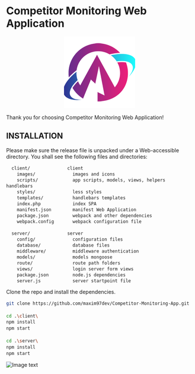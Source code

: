 Competitor Monitoring Web Application
=============================

<p align="center">
  <img src="https://github.com/maxim97dev/Competitor-Monitoring-App/blob/main/client/images/icons/logo-192.png"/>
</p>

Thank you for choosing Competitor Monitoring Web Application!

INSTALLATION
------------

Please make sure the release file is unpacked under a Web-accessible
directory. You shall see the following files and directories:

      client/              client
        images/              images and icons
        scripts/             app scripts, models, views, helpers handlebars
        styles/              less styles
        templates/           handlebars templates
        index.php            index SPA
        manifest.json        manifest Web Application
        package.json         webpack and other dependencies 
        webpack.config       webpack configuration file
      
      server/              server  
        config/              configuration files
        database/            database files
        middleware/          middleware authentication
        models/              models mongoose
        route/               route path folders
        views/               login server form views
        package.json         node.js dependencies
        server.js            server startpoint file
        
Clone the repo and install the dependencies.


```bash
git clone https://github.com/maxim97dev/Competitor-Monitoring-App.git

cd .\client\
npm install
npm start

cd .\server\
npm install
npm start
```

![Image text](https://drive.google.com/uc?export=view&id=1OVDTz4GfvqRS1uzC1AIf7FBFMZvwcYZx)

